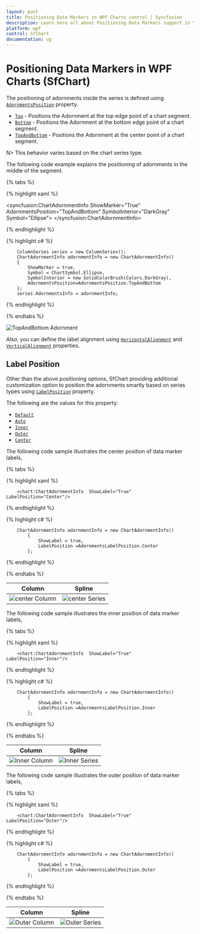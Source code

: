 ```yaml
---
layout: post
title: Positioning Data Markers in WPF Charts control | Syncfusion
description: Learn here all about Positioning Data Markers support in Syncfusion WPF Charts (SfChart) control and more.
platform: wpf
control: SfChart
documentation: ug
---
```


# Positioning Data Markers in WPF Charts (SfChart)

The positioning of adornments inside the series is defined using [`AdornmentsPosition`](https://help.syncfusion.com/cr/wpf/Syncfusion.UI.Xaml.Charts.ChartAdornmentInfoBase.html#Syncfusion_UI_Xaml_Charts_ChartAdornmentInfoBase_AdornmentsPosition) property. 

* [`Top`](https://help.syncfusion.com/cr/wpf/Syncfusion.UI.Xaml.Charts.AdornmentsPosition.html#Syncfusion_UI_Xaml_Charts_AdornmentsPosition_Top) - Positions the Adornment at the top edge point of a chart segment.
* [`Bottom`](https://help.syncfusion.com/cr/wpf/Syncfusion.UI.Xaml.Charts.AdornmentsPosition.html#Syncfusion_UI_Xaml_Charts_AdornmentsPosition_Bottom) - Positions the Adornment at the bottom edge point of a chart segment.
* [`TopAndBottom`](https://help.syncfusion.com/cr/wpf/Syncfusion.UI.Xaml.Charts.AdornmentsPosition.html#Syncfusion_UI_Xaml_Charts_AdornmentsPosition_TopAndBottom) - Positions the Adornment at the center point of a chart segment.

N> This behavior varies based on the chart series type.

The following code example explains the positioning of adornments in the middle of the segment.

{% tabs %}

{% highlight xaml %}

<syncfusion:ChartAdornmentInfo ShowMarker="True" AdornmentsPosition="TopAndBottom" SymbolInterior="DarkGray"  Symbol="Ellipse">
</syncfusion:ChartAdornmentInfo>

{% endhighlight %}

{% highlight c# %}

        ColumnSeries series = new ColumnSeries();
        ChartAdornmentInfo adornmentInfo = new ChartAdornmentInfo()
        {
            ShowMarker = true,
            Symbol = ChartSymbol.Ellipse,
            SymbolInterior = new SolidColorBrush(Colors.DarkGray),
            AdornmentsPosition=AdornmentsPosition.TopAndBottom
        };
        series.AdornmentsInfo = adornmentInfo;

{% endhighlight %}

{% endtabs %}

![TopAndBottom Adornment](Adornments_images/TopBottom.png)

Also, you can define the label alignment using  [`HorizontalAlignment`](https://help.syncfusion.com/cr/wpf/Syncfusion.UI.Xaml.Charts.ChartAdornmentInfoBase.html#Syncfusion_UI_Xaml_Charts_ChartAdornmentInfoBase_HorizontalAlignment) and [`VerticalAlignment`](https://help.syncfusion.com/cr/wpf/Syncfusion.UI.Xaml.Charts.ChartAdornmentInfoBase.html#Syncfusion_UI_Xaml_Charts_ChartAdornmentInfoBase_VerticalAlignment) properties.


## Label Position

Other than the above positioning options, SfChart providing additional customization option to position the adornments smartly based on series types using [`LabelPosition`](https://help.syncfusion.com/cr/wpf/Syncfusion.UI.Xaml.Charts.ChartAdornmentInfoBase.html#Syncfusion_UI_Xaml_Charts_ChartAdornmentInfoBase_LabelPosition) property.

The following are the values for this property: 

* [`Default`](https://help.syncfusion.com/cr/wpf/Syncfusion.UI.Xaml.Charts.AdornmentsLabelPosition.html#Syncfusion_UI_Xaml_Charts_AdornmentsLabelPosition_Default)
* [`Auto`](https://help.syncfusion.com/cr/wpf/Syncfusion.UI.Xaml.Charts.AdornmentsLabelPosition.html#Syncfusion_UI_Xaml_Charts_AdornmentsLabelPosition_Auto)
* [`Inner`](https://help.syncfusion.com/cr/wpf/Syncfusion.UI.Xaml.Charts.AdornmentsLabelPosition.html#Syncfusion_UI_Xaml_Charts_AdornmentsLabelPosition_Inner)
* [`Outer`](https://help.syncfusion.com/cr/wpf/Syncfusion.UI.Xaml.Charts.AdornmentsLabelPosition.html#Syncfusion_UI_Xaml_Charts_AdornmentsLabelPosition_Outer)
* [`Center`](https://help.syncfusion.com/cr/wpf/Syncfusion.UI.Xaml.Charts.AdornmentsLabelPosition.html#Syncfusion_UI_Xaml_Charts_AdornmentsLabelPosition_Center)

The following code sample illustrates the center position of data marker labels,

{% tabs %}

{% highlight xaml %}

        <chart:ChartAdornmentInfo  ShowLabel="True" LabelPosition="Center"/>

{% endhighlight %}

{% highlight c# %}

        ChartAdornmentInfo adornmentInfo = new ChartAdornmentInfo()
            {
                ShowLabel = true,
                LabelPosition =AdornmentsLabelPosition.Center
            };      

{% endhighlight %}

{% endtabs %}

| Column | Spline |
|--|--|
|![center Column](Adornments_images/Center_Column.png)|![center Series](Adornments_images/Center_Spline.png)|

The following code sample illustrates the inner position of data marker labels,

{% tabs %}

{% highlight xaml %}

        <chart:ChartAdornmentInfo  ShowLabel="True" LabelPosition="Inner"/>

{% endhighlight %}

{% highlight c# %}

        ChartAdornmentInfo adornmentInfo = new ChartAdornmentInfo()
            {
                ShowLabel = true,
                LabelPosition =AdornmentsLabelPosition.Inner
            };      

{% endhighlight %}

{% endtabs %}

| Column | Spline |
|--|--|
|![Inner Column](Adornments_images/Inner_Column.png)|![Inner Series](Adornments_images/Inner_Spline.png)|


The following code sample illustrates the outer position of data marker labels,

{% tabs %}

{% highlight xaml %}

        <chart:ChartAdornmentInfo  ShowLabel="True" LabelPosition="Outer"/>

{% endhighlight %}

{% highlight c# %}

        ChartAdornmentInfo adornmentInfo = new ChartAdornmentInfo()
            {
                ShowLabel = true,
                LabelPosition =AdornmentsLabelPosition.Outer
            };      

{% endhighlight %}

{% endtabs %}

| Column | Spline |
|--|--|
|![Outer Column](Adornments_images/Outer_Column.png)|![Outer Series](Adornments_images/Outer_Spline.png)|

